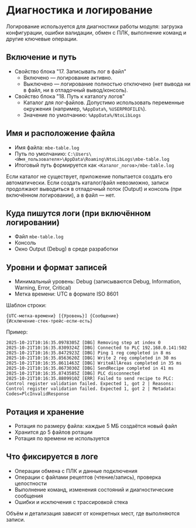 ﻿# Диагностика и логирование

Логирование используется для диагностики работы модуля: загрузка конфигурации, ошибки валидации, обмен с ПЛК, выполнение команд и другие ключевые операции.

## Включение и путь

- Свойство блока "17. Записывать лог в файл"
    - Включено — логирование активно.
    - Выключено — логирование полностью отключено (нет вывода ни в файл, ни в отладочный вывод/консоль).
- Свойство блока "18. Путь к каталогу логов"
    - Каталог для лог‑файлов. Допустимо использовать переменные окружения (например, `%AppData%`, `%USERPROFILE%`).
    - Значение по умолчанию: `%AppData%/NtoLibLogs`

## Имя и расположение файла

- Имя файла: `mbe-table.log`
- Путь по умолчанию: `C:\Users\<Имя_пользователя>\AppData\Roaming\NtoLibLogs\mbe-table.log`
- Итоговый путь формируется как `<Каталог_логов>/mbe-table.log`

Если каталог не существует, приложение попытается создать его автоматически. Если создать каталог/файл невозможно, записи продолжают выводиться в отладочный поток (Output) и консоль (при включённом логировании), а в файл — нет.

## Куда пишутся логи (при включённом логировании)

- Файл `mbe-table.log`
- Консоль
- Окно Output (Debug) в среде разработки

## Уровни и формат записей

- Минимальный уровень: Debug (записываются Debug, Information, Warning, Error, Critical)
- Метка времени: UTC в формате ISO 8601

Шаблон строки:
```
{UTC-метка-времени} [{Уровень}] {Сообщение}
{Исключение-стек-трейс-если-есть}
```

Пример:
```
2025-10-21T10:16:35.0978305Z [DBG] Removing step at index 0
2025-10-21T10:16:35.8309324Z [DBG] Connected to PLC 192.168.0.141:502
2025-10-21T10:16:35.8472923Z [DBG] Ping 1 reg completed in 8 ms
2025-10-21T10:16:35.8563620Z [DBG] Write 2 reg completed in 30 ms
2025-10-21T10:16:35.8611463Z [DBG] WriteAllAreas completed in 35 ms
2025-10-21T10:16:35.8673030Z [DBG] SendRecipe completed in 41 ms
2025-10-21T10:16:35.8743585Z [DBG] PLC disconnected
2025-10-21T10:16:35.8809910Z [ERR] Failed to send recipe to PLC: Control register validation failed. Expected 1, got 2 | Reasons: Control register validation failed. Expected 1, got 2 | Metadata: Codes=PlcInvalidResponse
```

## Ротация и хранение

- Ротация по размеру файла: каждые 5 МБ создаётся новый файл
- Хранится до 5 файлов ротации
- Ротация по времени не используется

## Что фиксируется в логе

- Операции обмена с ПЛК и данные подключения
- Операции с файлами рецептов (чтение/запись), проверка целостности
- Выполнение команд, изменения состояний и диагностические сообщения
- Ошибки и исключения с трассировкой стека

Объём и детализация зависят от конкретных мест, где выполняются записи.